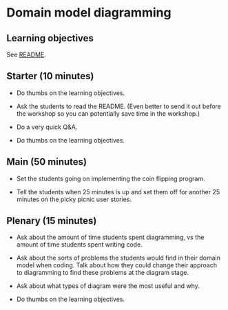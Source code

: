 # Domain model diagramming

## Learning objectives

See [README](./README.md).

## Starter (10 minutes)

* Do thumbs on the learning objectives.

* Ask the students to read the README.  (Even better to send it out before the workshop so you can potentially save time in the workshop.)

* Do a very quick Q&A.

* Do thumbs on the learning objectives.

## Main (50 minutes)

* Set the students going on implementing the coin flipping program.

* Tell the students when 25 minutes is up and set them off for another 25 minutes on the picky picnic user stories.

## Plenary (15 minutes)

* Ask about the amount of time students spent diagramming, vs the amount of time students spent writing code.

* Ask about the sorts of problems the students would find in their domain model when coding.  Talk about how they could change their approach to diagramming to find these problems at the diagram stage.

* Ask about what types of diagram were the most useful and why.

* Do thumbs on the learning objectives.
